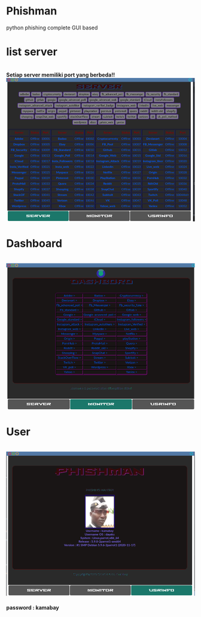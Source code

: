 # Phishman
python phishing complete GUI based
<h1>list server</h1><br><strong>Setiap server memiliki port yang berbeda!!</strong><br>
<img src='https://raw.githubusercontent.com/ExsoKamabay/Phishman/main/server.png' alt='list server'><br>
<h1>Dashboard</h1><br><img src='https://raw.githubusercontent.com/ExsoKamabay/Phishman/main/dashboard.png' alt='dashboard'><br>
<h1>User</h1><br><img src='https://raw.githubusercontent.com/ExsoKamabay/Phishman/main/user.png' alt='user'><br>
<strong><h4 id='ps'>password : kamabay </h4></strong>
